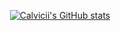 <div align="center">
  
[![Calvicii's GitHub stats](https://github-readme-stats.vercel.app/api?username=calvicii)](https://github.com/calvicii/github-readme-stats)

</div>
